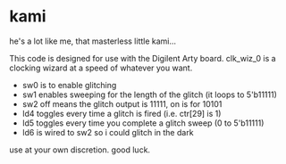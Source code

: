 # kami
he's a lot like me, that masterless little kami...

This code is designed for use with the Digilent Arty board. clk_wiz_0 is a
 clocking wizard at a speed of whatever you want.

* sw0 is to enable glitching
* sw1 enables sweeping for the length of the glitch (it loops to 5'b11111)
* sw2 off means the glitch output is 11111, on is for 10101
* ld4 toggles every time a glitch is fired (i.e. ctr[29] is 1)
* ld5 toggles every time you complete a glitch sweep (0 to 5'b11111)
* ld6 is wired to sw2 so i could glitch in the dark

use at your own discretion. good luck.